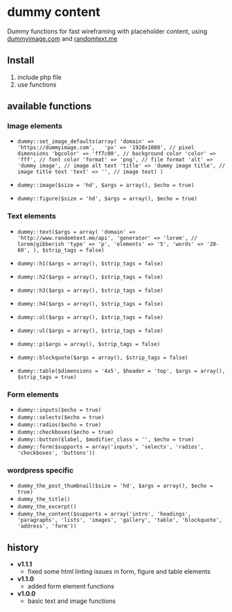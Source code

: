 # dummy content

Dummy functions for fast wireframing with placeholder content, using [dummyimage.com](http://www.dummyimage.com) and [randomtext.me](http://www.randomtext.me)

## Install

1. include php file
2. use functions

## available functions

### Image elements

* `dummy::set_image_defaults(array( 'domain' => 'https://dummyimage.com',  
									'px' => '1920x1080', // pixel dimensions
									'bgcolor' => 'ff7c00', // background color
									'color' => 'fff', // font color
									'format' => 'png', // file format
									'alt' => 'dummy image', // image alt text
									'title' => 'dummy image title', // image title text
									'text' => '', // image text) )`

* `dummy::image($size = 'hd', $args = array(), $echo = true)`
* `dummy::figure($size = 'hd', $args = array(), $echo = true)`

### Text elements
* `dummy::text($args = array(
			'domain' => 'http://www.randomtext.me/api',
			'generator' => 'lorem', // lorem|gibberish
			'type' => 'p',
			'elements' => '5',
			'words' => '20-60',
		), $strip_tags = false)`

* `dummy::h1($args = array(), $strip_tags = false)`
* `dummy::h2($args = array(), $strip_tags = false)`
* `dummy::h3($args = array(), $strip_tags = false)`
* `dummy::h4($args = array(), $strip_tags = false)`
* `dummy::ol($args = array(), $strip_tags = false)`
* `dummy::ul($args = array(), $strip_tags = false)`
* `dummy::p($args = array(), $strip_tags = false)`
* `dummy::blockquote($args = array(), $strip_tags = false)`
* `dummy::table($dimensions = '4x5', $header = 'top', $args = array(), $strip_tags = true)`

### Form elements
* `dummy::inputs($echo = true)`
* `dummy::selects($echo = true)`
* `dummy::radios($echo = true)`
* `dummy::checkboxes($echo = true)`
* `dummy::button($label, $modifier_class = '', $echo = true)`
* `dummy::form($supports = array('inputs', 'selects', 'radios', 'checkboxes', 'buttons'))`


### wordpress specific
* `dummy_the_post_thumbnail($size = 'hd', $args = array(), $echo = true)`
* `dummy_the_title()`
* `dummy_the_excerpt()`
* `dummy_the_content($supports = array('intro', 'headings', 'paragraphs', 'lists', 'images', 'gallery', 'table', 'blockquote', 'address', 'form'))`


## history
* **v1.1.1** 
  * fixed some html linting issues in form, figure and table elements
* **v1.1.0** 
  * added form element functions
* **v1.0.0** 
  * basic text and image functions